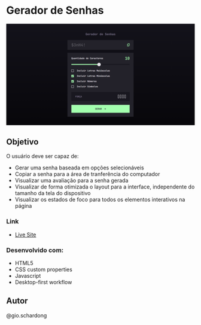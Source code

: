 # Gerador de Senhas

![](./screenshot.png)


## Objetivo

O usuário deve ser capaz de:

- Gerar uma senha baseada em opções selecionáveis
- Copiar a senha para a área de tranferência do computador
- Visualizar uma avaliação para a senha gerada
- Visualizar de forma otimizada o layout para a interface, independente do tamanho da tela do dispositivo
- Visualizar os estados de foco para todos os elementos interativos na página

### Link

- [Live Site](https://gioschardong.github.io/Gerador-de-Senhas/)

### Desenvolvido com:

- HTML5
- CSS custom properties
- Javascript
- Desktop-first workflow

## Autor

@gio.schardong
